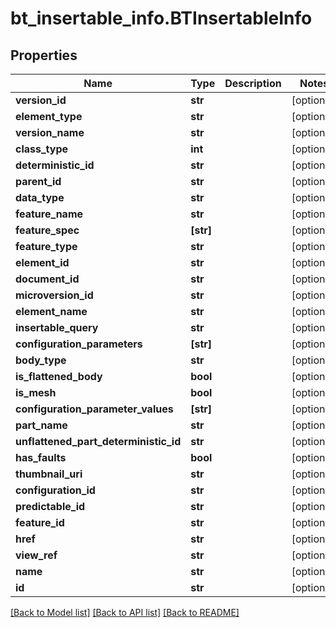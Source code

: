# bt_insertable_info.BTInsertableInfo

## Properties
Name | Type | Description | Notes
------------ | ------------- | ------------- | -------------
**version_id** | **str** |  | [optional] 
**element_type** | **str** |  | [optional] 
**version_name** | **str** |  | [optional] 
**class_type** | **int** |  | [optional] 
**deterministic_id** | **str** |  | [optional] 
**parent_id** | **str** |  | [optional] 
**data_type** | **str** |  | [optional] 
**feature_name** | **str** |  | [optional] 
**feature_spec** | **[str]** |  | [optional] 
**feature_type** | **str** |  | [optional] 
**element_id** | **str** |  | [optional] 
**document_id** | **str** |  | [optional] 
**microversion_id** | **str** |  | [optional] 
**element_name** | **str** |  | [optional] 
**insertable_query** | **str** |  | [optional] 
**configuration_parameters** | **[str]** |  | [optional] 
**body_type** | **str** |  | [optional] 
**is_flattened_body** | **bool** |  | [optional] 
**is_mesh** | **bool** |  | [optional] 
**configuration_parameter_values** | **[str]** |  | [optional] 
**part_name** | **str** |  | [optional] 
**unflattened_part_deterministic_id** | **str** |  | [optional] 
**has_faults** | **bool** |  | [optional] 
**thumbnail_uri** | **str** |  | [optional] 
**configuration_id** | **str** |  | [optional] 
**predictable_id** | **str** |  | [optional] 
**feature_id** | **str** |  | [optional] 
**href** | **str** |  | [optional] 
**view_ref** | **str** |  | [optional] 
**name** | **str** |  | [optional] 
**id** | **str** |  | [optional] 

[[Back to Model list]](../README.md#documentation-for-models) [[Back to API list]](../README.md#documentation-for-api-endpoints) [[Back to README]](../README.md)


